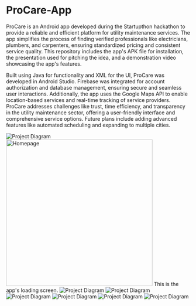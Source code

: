 # ProCare-App

ProCare is an Android app developed during the Startupthon hackathon to provide a reliable and efficient platform for utility maintenance services. The app simplifies the process of finding verified professionals like electricians, plumbers, and carpenters, ensuring standardized pricing and consistent service quality. This repository includes the app's APK file for installation, the presentation used for pitching the idea, and a demonstration video showcasing the app's features.

Built using Java for functionality and XML for the UI, ProCare was developed in Android Studio. Firebase was integrated for account authorization and database management, ensuring secure and seamless user interactions. Additionally, the app uses the Google Maps API to enable location-based services and real-time tracking of service providers. ProCare addresses challenges like trust, time efficiency, and transparency in the utility maintenance sector, offering a user-friendly interface and comprehensive service options. Future plans include adding advanced features like automated scheduling and expanding to multiple cities.

![Project Diagram](assets/homepage.png)
<img src="assets/homepage.png" alt="Homepage" width="400" />
This is the app's loading screen. 
![Project Diagram](assets/Sign_in.png)
![Project Diagram](assets/Sign_up.png)
![Project Diagram](assets/Main_page.png)
![Project Diagram](assets/Service_Provider_description.png)
![Project Diagram](assets/Customer_request.png)
![Project Diagram](assets/Service_Provider_offer.png)
